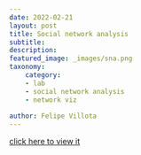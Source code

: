 ```yaml
---
date: 2022-02-21
layout: post
title: Social network analysis
subtitle: 
description: 
featured_image: _images/sna.png  
taxonomy:
    category: 
    - lab
    - social network analysis
    - network viz
    
author: Felipe Villota 
---
```

[click here to view it](https://felipevillota.com/wp-content/uploads/2024/11/sna_reexam.pdf)
